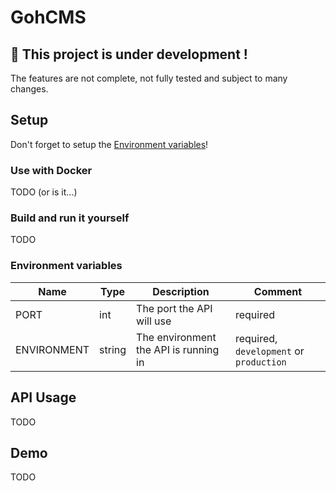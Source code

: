 # GohCMS

## 🚧 This project is under development !

The features are not complete, not fully tested and subject to many changes.

## Setup

Don't forget to setup the [Environment variables](#environment-variables)!

### Use with Docker

TODO (or is it...)

### Build and run it yourself

TODO

### Environment variables

| Name        | Type   | Description                           | Comment                                 |
|-------------|--------|---------------------------------------|-----------------------------------------|
| PORT        | int    | The port the API will use             | required                                |
| ENVIRONMENT | string | The environment the API is running in | required, `development` or `production` |

## API Usage

TODO

## Demo

TODO
